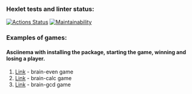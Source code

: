### Hexlet tests and linter status:
[![Actions Status](https://github.com/xyzelena/frontend-project-44/workflows/hexlet-check/badge.svg)](https://github.com/xyzelena/frontend-project-44/actions)
[![Maintainability](https://api.codeclimate.com/v1/badges/67958a3268e4ae8a13cf/maintainability)](https://codeclimate.com/github/xyzelena/frontend-project-44/maintainability)


### Examples of games:
#### Asciinema with installing the package, starting the game, winning and losing a player.
1. [Link](https://asciinema.org/a/553756) - brain-even game 
2. [Link](https://asciinema.org/a/555195) - brain-calc game
3. [Link](https://asciinema.org/a/555366) - brain-gcd game
